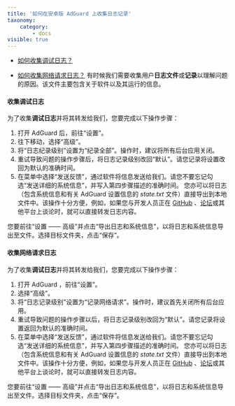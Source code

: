```yaml
---
title: '如何在安卓版 AdGuard 上收集日志记录'
taxonomy:
    category:
        - docs
visible: true
---
```


* [如何收集调试日志？](#debug)

* [如何收集网络请求日志？](#web)
有时候我们需要收集用户**日志文件**或**记录**以理解问题的原因。该文件主要包含关于软件以及其运行的信息。


<a id="debug"></a>

#### 收集调试日志

为了收集**调试日志**并将其转发给我们，您要完成以下操作步骤：
1.	打开 AdGuard 后，前往“设置”。
2.	往下移动，选择“高级”。
3.	将“日志纪录级别”设置为“纪录全部”。操作时，建议将所有后台应用关闭。
4.	重试导致问题的操作步骤后，将日志记录级别改回“默认”。请您记录将设置改回为默认的准确时间。
5.	在菜单中选择“发送反馈”，通过软件将信息发送给我们。请您不要忘记勾选“发送详细的系统信息”，并写入第四步骤描述的准确时间。
您亦可以将日志（包含系统信息和有关 AdGuard 设置信息的 *state.txt* 文件）直接导出到本地文件中。该操作十分方便，例如，如果您与开发人员正在 [GitHub](https://github.com/Adguardteam/) 、[论坛](https://forum.adguard.com/)或其他平台上谈论时，就可以直接转发日志内容。


您要前往“设置 —— 高级”并点击“导出日志和系统信息”，以将日志和系统信息导出至文件。选择目标文件夹，点击“保存”。

<a id="web"></a>

#### 收集网络请求日志

为了收集**调试日志**并将其转发给我们，您要完成以下操作步骤：
1.	打开 AdGuard ，前往“设置”。
2.	选择“高级”。
3.	将“日志记录级别”设置为“记录网络请求”。操作时，建议首先关闭所有后台应用。
4.	重试导致问题的操作步骤以后，将日志记录级别改回为“默认”。请您记录将设置返回为默认的准确时间。
5.	在菜单中选择“发送反馈”，通过软件将信息发送给我们。请您不要忘记勾选“发送详细的系统信息”，并写入第四步骤描述的准确时间。
您亦可以将日志（包含系统信息和有关 AdGuard 设置信息的 *state.txt* 文件）直接导出到本地文件中。该操作十分方便，例如，如果您与开发人员正在 [GitHub](https://github.com/Adguardteam/) 、[论坛](https://forum.adguard.com/)或其他平台上谈论时，就可以直接转发日志内容。

您要前往“设置 —— 高级”并点击“导出日志和系统信息”，以将日志和系统信息导出至文件。选择目标文件夹，点击“保存”。
<br>
<br>
<br>
<br>
<br>

